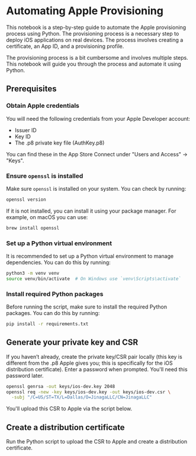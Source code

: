 # Automating Apple Provisioning

This notebook is a step-by-step guide to automate the Apple provisioning process using Python.
The provisioning process is a necessary step to deploy iOS applications on real devices.
The process involves creating a certificate, an App ID, and a provisioning profile.

The provisioning process is a bit cumbersome and involves multiple steps.
This notebook will guide you through the process and automate it using Python.

## Prerequisites

### Obtain Apple credentials

You will need the following credentials from your Apple Developer account:
- Issuer ID
- Key ID
- The .p8 private key file (AuthKey.p8)

You can find these in the App Store Connect under "Users and Access" -> "Keys".

### Ensure `openssl` is installed

Make sure `openssl` is installed on your system. You can check by running:

```bash
openssl version
```

If it is not installed, you can install it using your package manager. For example, on macOS you can use:

```bash
brew install openssl
```

### Set up a Python virtual environment

It is recommended to set up a Python virtual environment to manage dependencies. You can do this by running:

```bash
python3 -m venv venv
source venv/bin/activate  # On Windows use `venv\Scripts\activate`
```

### Install required Python packages

Before running the script, make sure to install the required Python packages. You can do this by running:

```bash
pip install -r requirements.txt
```

## Generate your private key and CSR

If you haven’t already, create the private key/CSR pair locally (this key is different from the .p8 Apple gives you; this is specifically for the iOS distribution certificate).
Enter a password when prompted.
You'll need this password later.

```bash
openssl genrsa -out keys/ios-dev.key 2048
openssl req -new -key keys/ios-dev.key -out keys/ios-dev.csr \
  -subj "/C=US/ST=TX/L=Dallas/O=JinagaLLC/CN=JinagaLLC"
```

You'll upload this CSR to Apple via the script below.

## Create a distribution certificate

Run the Python script to upload the CSR to Apple and create a distribution certificate.